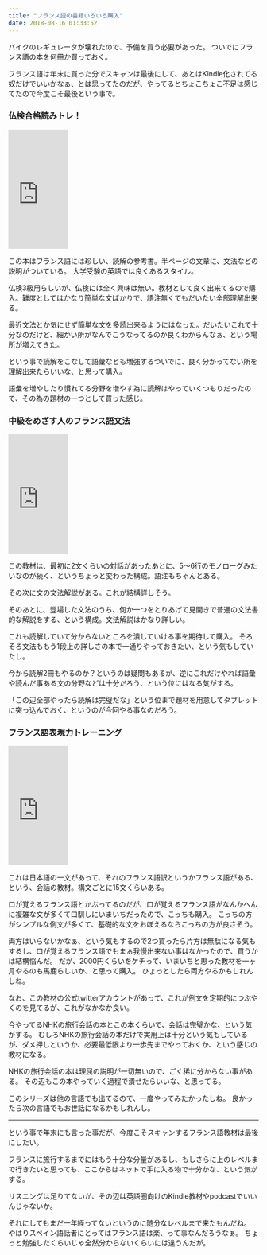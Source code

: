 ```yaml
---
title: "フランス語の書籍いろいろ購入"
date: 2018-08-16 01:33:52
---
```


バイクのレギュレータが壊れたので、予備を買う必要があった。
ついでにフランス語の本を何冊か買っておく。

フランス語は年末に買った分でスキャンは最後にして、あとはKindle化されてる奴だけでいいかなぁ、とは思ってたのだが、やってるとちょこちょこ不足は感じてたので今度こそ最後という事で。

### 仏検合格読みトレ！

<iframe style="width:120px;height:240px;" marginwidth="0" marginheight="0" scrolling="no" frameborder="0" src="https://rcm-fe.amazon-adsystem.com/e/cm?ref=qf_sp_asin_til&t=karino203-22&m=amazon&o=9&p=8&l=as1&IS1=1&detail=1&asins=480860275X&bc1=ffffff&lt1=_top&fc1=333333&lc1=0066c0&bg1=ffffff&f=ifr"> </iframe>

この本はフランス語には珍しい、読解の参考書。半ページの文章に、文法などの説明がついている。
大学受験の英語では良くあるスタイル。

仏検3級用らしいが、仏検には全く興味は無い。教材として良く出来てるので購入。難度としてはかなり簡単な文ばかりで、語注無くてもだいたい全部理解出来る。

最近文法とか気にせず簡単な文を多読出来るようにはなった。だいたいこれで十分なのだけど、細かい所がなんでこうなってるのか良くわからんなぁ、という場所が増えてきた。

という事で読解をこなして語彙なども増強するついでに、良く分かってない所を理解出来たらいいな、と思って購入。

語彙を増やしたり慣れてる分野を増やす為に読解はやっていくつもりだったので、その為の題材の一つとして買った感じ。

### 中級をめざす人のフランス語文法 

<iframe style="width:120px;height:240px;" marginwidth="0" marginheight="0" scrolling="no" frameborder="0" src="https://rcm-fe.amazon-adsystem.com/e/cm?ref=qf_sp_asin_til&t=karino203-22&m=amazon&o=9&p=8&l=as1&IS1=1&detail=1&asins=4140395419&bc1=ffffff&lt1=_top&fc1=333333&lc1=0066c0&bg1=ffffff&f=ifr"> </iframe>

この教材は、最初に2文くらいの対話があったあとに、5〜6行のモノローグみたいなのが続く、というちょっと変わった構成。語注もちゃんとある。

その次に文の文法解説がある。これが結構詳しそう。

そのあとに、登場した文法のうち、何か一つをとりあげて見開きで普通の文法書的な解説をする、という構成。文法解説はかなり詳しい。

これも読解していて分からないところを潰していける事を期待して購入。
そろそろ文法ももう1段上の詳しさの本で一通りやっておきたい、という気もしていたし。

今から読解2冊もやるのか？というのは疑問もあるが、逆にこれだけやれば語彙や読んだ事ある文の分野などは十分だろう、という位にはなる気がする。

「この辺全部やったら読解は完璧だな」という位まで題材を用意してタブレットに突っ込んでおく、というのが今回やる事なのだろう。

### フランス語表現力トレーニング

<iframe style="width:120px;height:240px;" marginwidth="0" marginheight="0" scrolling="no" frameborder="0" src="https://rcm-fe.amazon-adsystem.com/e/cm?ref=qf_sp_asin_til&t=karino203-22&m=amazon&o=9&p=8&l=as1&IS1=1&detail=1&asins=4140395699&bc1=ffffff&lt1=_top&fc1=333333&lc1=0066c0&bg1=ffffff&f=ifr"> </iframe>

これは日本語の一文があって、それのフランス語訳というかフランス語がある、という、会話の教材。構文ごとに15文くらいある。

口が覚えるフランス語とかぶってるのだが、口が覚えるフランス語がなんかへんに複雑な文が多くて口馴しにいまいちだったので、こっちも購入。
こっちの方がシンプルな例文が多くて、基礎的な文をおぼえるならこっちの方が良さそう。

両方はいらないかなぁ、という気もするので2つ買ったら片方は無駄になる気もするし、口が覚えるフランス語でもまぁ我慢出来ない事はなかったので、買うかは結構悩んだ。
だが、2000円くらいをケチって、いまいちと思った教材を一ヶ月やるのも馬鹿らしいか、と思って購入。
ひょっとしたら両方やるかもしれんしね。

なお、この教材の公式twitterアカウントがあって、これが例文を定期的につぶやくのを見てるが、これがなかなか良い。

今やってるNHKの旅行会話の本とこの本くらいで、会話は完璧かな、という気がする。
むしろNHKの旅行会話の本だけで実用上は十分という気もしているが、ダメ押しというか、必要最低限より一歩先までやっておくか、という感じの教材になる。

NHKの旅行会話の本は理屈の説明が一切無いので、ごく稀に分からない事がある。
その辺もこの本やっていく過程で潰せたらいいな、と思ってる。

このシリーズは他の言語でも出てるので、一度やってみたかったしね。
良かったら次の言語でもお世話になるかもしれんし。

---

という事で年末にも言った事だが、今度こそスキャンするフランス語教材は最後にしたい。

フランスに旅行するまでにはもう十分な分量があるし、もしさらに上のレベルまで行きたいと思っても、ここからはネットで手に入る物で十分かな、という気がする。

リスニングは足りてないが、その辺は英語圏向けのKindle教材やpodcastでいいんじゃないか。

それにしてもまだ一年経ってないというのに随分なレベルまで来たもんだね。
やはりスペイン語話者にとってはフランス語は楽、って事なんだろうなぁ。
ちょっと勉強したくらいじゃ全然分からないくらいには違うんだが。
